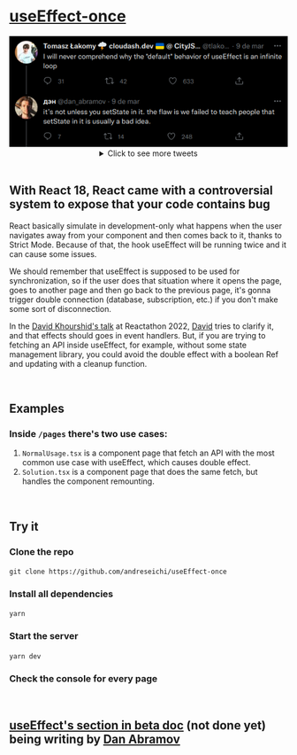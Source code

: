 # [useEffect-once](https://use-effect-once.vercel.app/)

<div align="center">
  <img src="./screenshots/tweet.png" alt="tweet screenshot">
  <details>
    <summary>Click to see more tweets</summary>
    <img src="./screenshots/tweet2.png" alt="tweet screenshot 2">
    <img src="./screenshots/tweet3.png" alt="tweet screenshot 3">
  </details>
</div>

<br/>

## With React 18, React came with a controversial system to expose that your code contains bug

<p>React basically simulate in development-only what happens when the user
navigates away from your component and then comes back to it, thanks to Strict
Mode. Because of that, the hook useEffect will be running twice and it can cause
some issues.</p>
<p>We should remember that useEffect is supposed to be used for synchronization,
 so if the user does that situation where it opens the page, goes to another page 
and then go back to the previous page, it's gonna trigger double connection
(database, subscription, etc.) if you don't make some sort of disconnection.</p>
<p>In the <a href='https://www.youtube.com/watch?v=HPoC-k7Rxwo' target='_blank'>
David Khourshid's talk</a> at Reactathon 2022, 
<a href='https://github.com/davidkpiano' target='_blank'>David</a> tries to 
clarify it, and that effects should goes in event handlers. But, if you are 
trying to fetching an API inside useEffect, for example, without some state 
management library, you could avoid the double effect with a boolean Ref and 
updating with a cleanup function.</p>

<br/>

## Examples

### Inside `/pages` there's two use cases:

1. `NormalUsage.tsx` is a component page that fetch an API with the most common
   use case with useEffect, which causes double effect.
2. `Solution.tsx` is a component page that does the same fetch, but handles the
   component remounting.

<br/>

## Try it

### Clone the repo

`git clone https://github.com/andreseichi/useEffect-once`

### Install all dependencies

`yarn`

### Start the server

`yarn dev`

### Check the console for every page

<br/>

## [useEffect's section in beta doc](https://beta-reactjs-org-git-effects-fbopensource.vercel.app/learn/synchronizing-with-effects) (not done yet) being writing by [Dan Abramov](https://github.com/gaearon)
